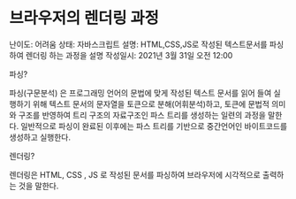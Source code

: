 # 브라우저의 렌더링 과정

난이도: 어려움
상태: 자바스크립트
설명: HTML,CSS,JS로 작성된 텍스트문서를 파싱하여 렌더링 하는 과정을 설명
작성일시: 2021년 3월 31일 오전 12:00

파싱?

파싱(구문분석) 은 프로그래밍 언어의 문법에 맞게 작성된 텍스트 문서를 읽어 들여 실행하기 위해 텍스트 문서의 문자열을 토큰으로 분해(어휘분석)하고, 토큰에 문법적 의미와 구조를 반영하여 트리 구조의 자료구조인 파스 트리를 생성하는 일련의 과정을 말한다. 일반적으로 파싱이 완료된 이후에는 파스 트리를 기반으로 중간언어인 바이트코드를 생성하고 실행한다. 

렌더링?

렌더링은 HTML, CSS , JS 로 작성된 문서를 파싱하여 브라우저에 시각적으로 출력하는 것을 말한다.